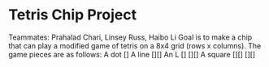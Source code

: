 # Tetris Chip Project
Teammates: Prahalad Chari, Linsey Russ, Haibo Li
Goal is to make a chip that can play a modified game of tetris on a 8x4 grid (rows x columns).
The game pieces are as follows:
A dot []
A line [][]
An L []
     [][]
A square [][]
         [][]
